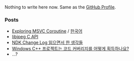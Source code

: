 
Nothing to write here now. Same as the [GitHub Profile](https://github.com/luncliff).

### Posts

- [Exploring MSVC Coroutine](./posts/Exploring-MSVC-Coroutine.md) / [한국어](./posts/MSVC-Coroutine-알아보기.md)
- [libjpeg C API](./posts/working-with-libjpeg.md)
- [NDK Change Log 읽으면서 한 생각들](./posts/ndk-changelog-comments.md)
- [Windows C++ 프로젝트는 코드 커버리지를 어떻게 획득하나요?](./posts/coverage-for-windows-cpp-project.md)
- ...?
